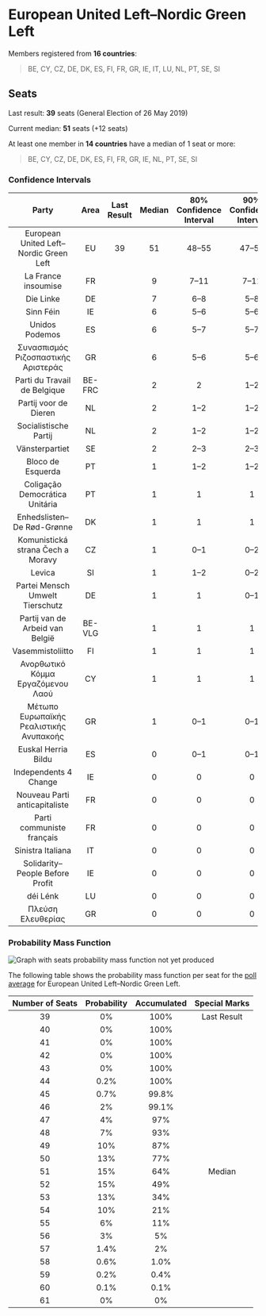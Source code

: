 # European United Left–Nordic Green Left

Members registered from **16 countries**:

> BE, CY, CZ, DE, DK, ES, FI, FR, GR, IE, IT, LU, NL, PT, SE, SI

## Seats

Last result: **39** seats (General Election of 26 May 2019)

Current median: **51** seats (+12 seats)

At least one member in **14 countries** have a median of 1 seat or more:

> BE, CY, CZ, DE, DK, ES, FI, FR, GR, IE, NL, PT, SE, SI

### Confidence Intervals

| Party | Area | Last Result | Median | 80% Confidence Interval | 90% Confidence Interval | 95% Confidence Interval | 99% Confidence Interval |
|:-----:|:----:|:-----------:|:------:|:-----------------------:|:-----------------------:|:-----------------------:|:-----------------------:|
| European United Left–Nordic Green Left | EU | 39 | 51 | 48–55 | 47–56 | 46–56 | 45–58 |
| La France insoumise | FR | | 9 | 7–11 | 7–11 | 6–11 | 6–12 |
| Die Linke | DE | | 7 | 6–8 | 5–8 | 5–9 | 5–9 |
| Sinn Féin | IE | | 6 | 5–6 | 5–6 | 5–6 | 4–6 |
| Unidos Podemos | ES | | 6 | 5–7 | 5–7 | 5–8 | 4–8 |
| Συνασπισμός Ριζοσπαστικής Αριστεράς | GR | | 6 | 5–6 | 5–6 | 4–7 | 4–7 |
| Parti du Travail de Belgique | BE-FRC | | 2 | 2 | 1–2 | 1–2 | 1–2 |
| Partij voor de Dieren | NL | | 2 | 1–2 | 1–2 | 1–2 | 1–2 |
| Socialistische Partij | NL | | 2 | 1–2 | 1–2 | 1–2 | 1–3 |
| Vänsterpartiet | SE | | 2 | 2–3 | 2–3 | 2–3 | 2–3 |
| Bloco de Esquerda | PT | | 1 | 1–2 | 1–2 | 1–2 | 0–3 |
| Coligação Democrática Unitária | PT | | 1 | 1 | 1 | 0–2 | 0–2 |
| Enhedslisten–De Rød-Grønne | DK | | 1 | 1 | 1 | 1–2 | 1–2 |
| Komunistická strana Čech a Moravy | CZ | | 1 | 0–1 | 0–2 | 0–2 | 0–2 |
| Levica | SI | | 1 | 1–2 | 0–2 | 0–2 | 0–2 |
| Partei Mensch Umwelt Tierschutz | DE | | 1 | 1 | 0–1 | 0–1 | 0–2 |
| Partij van de Arbeid van België | BE-VLG | | 1 | 1 | 1 | 1 | 0–1 |
| Vasemmistoliitto | FI | | 1 | 1 | 1 | 1 | 1 |
| Ανορθωτικό Κόμμα Εργαζόμενου Λαού | CY | | 1 | 1 | 1 | 1 | 1 |
| Μέτωπο Ευρωπαϊκής Ρεαλιστικής Ανυπακοής | GR | | 1 | 0–1 | 0–1 | 0–1 | 0–1 |
| Euskal Herria Bildu | ES | | 0 | 0–1 | 0–1 | 0–1 | 0–1 |
| Independents 4 Change | IE | | 0 | 0 | 0 | 0 | 0 |
| Nouveau Parti anticapitaliste | FR | | 0 | 0 | 0 | 0 | 0 |
| Parti communiste français | FR | | 0 | 0 | 0 | 0 | 0 |
| Sinistra Italiana | IT | | 0 | 0 | 0 | 0–3 | 0–4 |
| Solidarity–People Before Profit | IE | | 0 | 0 | 0 | 0 | 0 |
| déi Lénk | LU | | 0 | 0 | 0 | 0 | 0 |
| Πλεύση Ελευθερίας | GR | | 0 | 0 | 0 | 0 | 0–1 |

### Probability Mass Function

![Graph with seats probability mass function not yet produced](average-2021-08-31-seats-pmf-europeanunitedleft–nordicgreenleft.png "Seats Probability Mass Function")

The following table shows the probability mass function per seat for the [poll average](average-2021-08-31.html) for European United Left–Nordic Green Left.

| Number of Seats | Probability | Accumulated | Special Marks |
|:---------------:|:-----------:|:-----------:|:-------------:|
| 39 | 0% | 100% | Last Result |
| 40 | 0% | 100% |  |
| 41 | 0% | 100% |  |
| 42 | 0% | 100% |  |
| 43 | 0% | 100% |  |
| 44 | 0.2% | 100% |  |
| 45 | 0.7% | 99.8% |  |
| 46 | 2% | 99.1% |  |
| 47 | 4% | 97% |  |
| 48 | 7% | 93% |  |
| 49 | 10% | 87% |  |
| 50 | 13% | 77% |  |
| 51 | 15% | 64% | Median |
| 52 | 15% | 49% |  |
| 53 | 13% | 34% |  |
| 54 | 10% | 21% |  |
| 55 | 6% | 11% |  |
| 56 | 3% | 5% |  |
| 57 | 1.4% | 2% |  |
| 58 | 0.6% | 1.0% |  |
| 59 | 0.2% | 0.4% |  |
| 60 | 0.1% | 0.1% |  |
| 61 | 0% | 0% |  |


